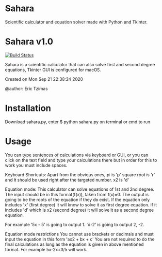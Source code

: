# Sahara
Scientific calculator and equation solver made with Python and Tkinter.
# Sahara v1.0
[![Build Status](https://travis-ci.com/erictzimas/Sahara.svg?branch=main)](https://travis-ci.com/erictzimas/Sahara)

Sahara is a scientific calculator that can also solve first and second degree equations, Tkinter GUI is configured for macOS.

Created on Mon Sep 21 22:38:24 2020

@author: Eric Tzimas

# Installation

Download sahara.py, enter $ python sahara.py on terminal or cmd to run

# Usage

You can type sentences of calculations via keyboard or GUI, or you can click on the text field and type your calculations there but in order for this to work you must include spaces.

Keyboard Shortcuts:
 Apart from the obvious ones,
   pi is 'p'
   square root is 'r' and it should be used right after the targeted number.
   x2 is 'd'

Equation mode: 
  This calculator can solve equations of 1st and 2nd degree. The input should be in this format(f(x)), taken from f(x)=0. The output is going to be the roots of the equation if they do exist. If the equation only includes 'x' (first degree) it will know to solve it as first degree equation. If it includes 'd' which is x2 (second degree) it will solve it as a second degree equation.

For example  '5x - 5' is going to output 1. 'd-2' is going to output 2, -2.

Equation mode restrictions
You cannot use brackets or decimals and must input the equation in this form 'ax2 + bx + c'
You are not required to do the final calculations as long as the equation is given in above mentioned format.
For example 5x-2x+3/5 will work.

